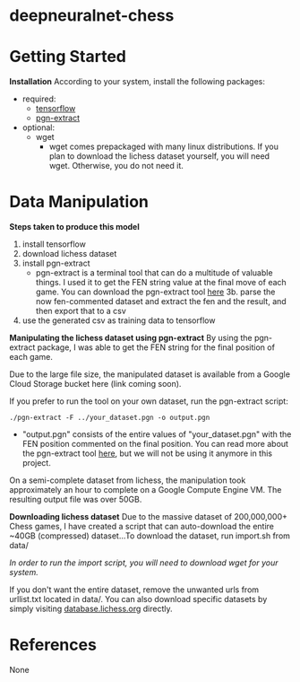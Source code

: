 # deepneuralnet-chess

# Getting Started 
**Installation**
According to your system, install the following packages:
  - required:
    - [tensorflow](https://www.tensorflow.org/install/)
    - [pgn-extract](https://www.cs.kent.ac.uk/people/staff/djb/pgn-extract/)
  - optional:
    - wget
       - wget comes prepackaged with many linux distributions. If you plan to download the lichess dataset yourself, you will need wget. Otherwise, you do not need it.

# Data Manipulation
**Steps taken to produce this model**
1. install tensorflow
2. download lichess dataset 
3. install pgn-extract
    - pgn-extract is a terminal tool that can do a multitude of valuable things. I used it to get the FEN string value at the final move of each game. You can download the pgn-extract tool [here](https://www.cs.kent.ac.uk/people/staff/djb/pgn-extract/)
3b. parse the now fen-commented dataset and extract the fen and the result, and then export that to a csv
4. use the generated csv as training data to tensorflow
    
**Manipulating the lichess dataset using pgn-extract**
By using the pgn-extract package, I was able to get the FEN string for the final position of each game.

Due to the large file size, the manipulated dataset is available from a Google Cloud Storage bucket here (link coming soon).

If you prefer to run the tool on your own dataset, run the pgn-extract script:

```
./pgn-extract -F ../your_dataset.pgn -o output.pgn
```
- "output.pgn" consists of the entire values of "your_dataset.pgn" with the FEN position commented on the final position. You can read more about the pgn-extract tool [here](ftp://ftp.cs.kent.ac.uk/pub/djb/pgn-extract/help.html), but we will not be using it anymore in this project.

On a semi-complete dataset from lichess, the manipulation took approximately an hour to complete on a Google Compute Engine VM. The resulting output file was over 50GB.


**Downloading lichess dataset**
Due to the massive dataset of 200,000,000+ Chess games, I have created a script that can auto-download the entire ~40GB (compressed) dataset...To download the dataset, run import.sh from data/

*In order to run the import script, you will need to download wget for your system.*

If you don't want the entire dataset, remove the unwanted urls from urllist.txt located in data/. You can also download specific datasets by simply visiting [database.lichess.org](https://database.lichess.org/) directly.

# References
None
